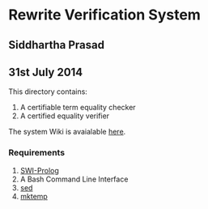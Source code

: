 # Rewrite Verification System
## Siddhartha Prasad
## 31st July 2014

This directory contains:

1. A certifiable term equality checker
2. A certified equality verifier

The system Wiki is avaialable [here](https://github.com/sidprasad/RewriteVerificationSystem/wiki).

### Requirements

1. [SWI-Prolog](http://www.swi-prolog.org/)
2. A Bash Command Line Interface
3. [sed](http://unixhelp.ed.ac.uk/CGI/man-cgi?sed)
4. [mktemp](http://unixhelp.ed.ac.uk/CGI/man-cgi?mktemp)
